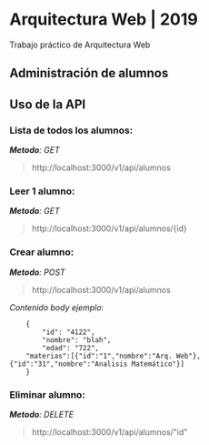 # Arquitectura Web | 2019

Trabajo práctico de Arquitectura Web

## Administración de alumnos

## Uso de la API
### Lista de todos los alumnos: 

*__Metodo__: GET*  
>http://localhost:3000/v1/api/alumnos

### Leer 1 alumno:
*__Metodo__: GET*
>http://localhost:3000/v1/api/alumnos/{id}

### Crear alumno:
*__Metodo__: POST*

>http://localhost:3000/v1/api/alumnos

*Contenido body ejemplo*:

```
	{
    	"id": "4122",
    	"nombre": "blah",
    	"edad": "722",
	"materias":[{"id":"1","nombre":"Arq. Web"},{"id":"31","nombre":"Analisis Matemático"}]
	}
```
### Eliminar alumno:
*__Metodo__: DELETE*
>http://localhost:3000/v1/api/alumnos/"id"